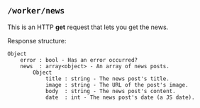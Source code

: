 ## ```/worker/news```
This is an HTTP **get** request that lets you get the news.

Response structure:   
```
Object
    error : bool - Has an error occurred?
    news  : array<object> - An array of news posts.
        Object
            title : string - The news post's title.
            image : string - The URL of the post's image.
            body  : string - The news post's content.
            date  : int - The news post's date (a JS date).
```

